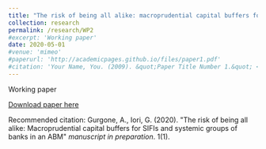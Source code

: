 ```yaml
---
title: "The risk of being all alike: macroprudential capital buffers for SIFIs and systemic groups of banks in an ABM"
collection: research
permalink: /research/WP2
#excerpt: 'Working paper'
date: 2020-05-01
#venue: 'mimeo'
#paperurl: 'http://academicpages.github.io/files/paper1.pdf'
#citation: 'Your Name, You. (2009). &quot;Paper Title Number 1.&quot; <i>Journal 1</i>. 1(1).'
---
```


Working paper 

[Download paper here](http://agurgone.github.io/files/GGI_extended_WEHIA_2020.pdf)

Recommended citation: Gurgone, A., Iori, G. (2020). "The risk of being all alike: Macroprudential capital buffers for
SIFIs and systemic groups of banks in an ABM" <i>manuscript in preparation</i>. 1(1).
